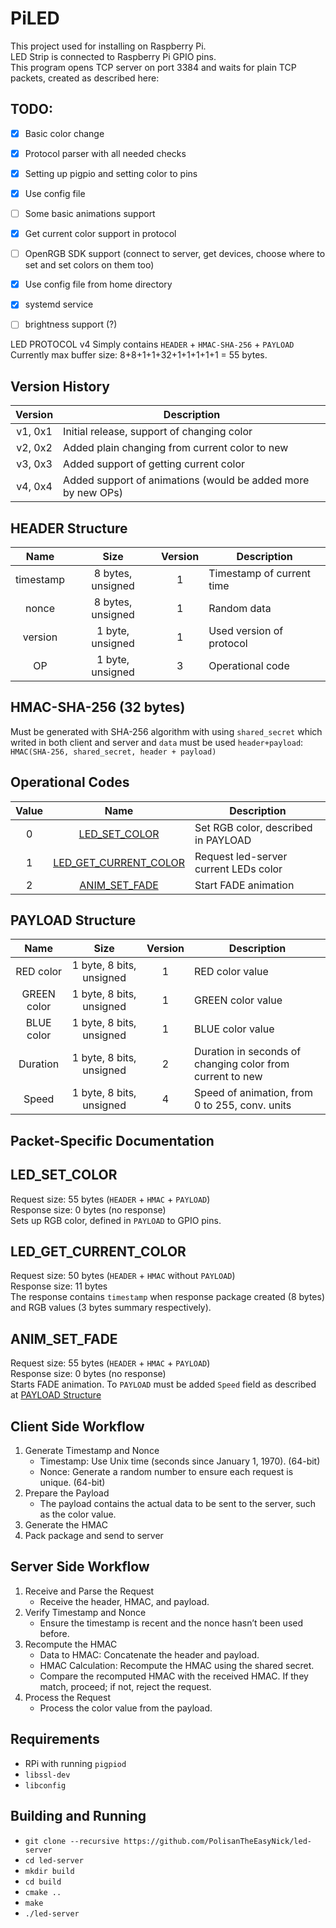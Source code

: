 # PiLED

This project used for installing on Raspberry Pi.  
LED Strip is connected to Raspberry Pi GPIO pins.  
This program opens TCP server on port 3384 and waits for plain TCP packets, created as described here:

## TODO:
- [x] Basic color change
- [x] Protocol parser with all needed checks
- [x] Setting up pigpio and setting color to pins
- [x] Use config file
- [ ] Some basic animations support  
- [x] Get current color support in protocol
- [ ] OpenRGB SDK support (connect to server, get devices, choose where to set and set colors on them too)
- [x] Use config file from home directory
- [x] systemd service
- [ ] brightness support (?)



LED PROTOCOL v4
Simply contains `HEADER` + `HMAC-SHA-256` + `PAYLOAD`  
Currently max buffer size: 8+8+1+1+32+1+1+1+1+1 = 55 bytes.

## Version History
| Version | Description                                                  |
| :-----: | ------------------------------------------------------------ |
| v1, 0x1 | Initial release, support of changing color                   |
| v2, 0x2 | Added plain changing from current color to new               |
| v3, 0x3 | Added support of getting current color                       |
| v4, 0x4 | Added support of animations (would be added more by new OPs) |



## HEADER Structure
| Name      | Size              | Version | Description              |
| :-------: | :---------------: | :-----: | ------------------------ |
| timestamp | 8 bytes, unsigned |    1    |Timestamp of current time |
| nonce     | 8 bytes, unsigned |    1    |Random data               |
| version   | 1 byte, unsigned  |    1    |Used version of protocol  |
| OP        | 1 byte, unsigned  |    3    |Operational code          |


## HMAC-SHA-256 (32 bytes)
Must be generated with SHA-256 algorithm with using `shared_secret` which writed in both client and server and `data` must be used `header+payload`:
`HMAC(SHA-256, shared_secret, header + payload)`

## Operational Codes
| Value | Name                                            | Description                           |
| :---: | :---------------------------------------------: | ------------------------------------- |
| 0     | [LED_SET_COLOR](#led_set_color)                 | Set RGB color, described in PAYLOAD   |
| 1     | [LED_GET_CURRENT_COLOR](#led_get_current_color) | Request led-server current LEDs color |
| 2     | [ANIM_SET_FADE](#anim_set_fade)                 | Start FADE animation                  |


## PAYLOAD Structure
| Name        | Size                      | Version | Description                                               |
| :---------: | :-----------------------: | :-----: |---------------------------------------------------------- |
| RED color   | 1 byte, 8 bits, unsigned  |    1    | RED color value                                           |
| GREEN color | 1 byte, 8 bits, unsigned  |    1    | GREEN color value                                         |
| BLUE color  | 1 byte, 8 bits, unsigned  |    1    | BLUE color value                                          |
| Duration    | 1 byte, 8 bits, unsigned  |    2    | Duration in seconds of changing color from current to new |
| Speed       | 1 byte, 8 bits, unsigned  |    4    | Speed of animation, from 0 to 255, conv. units            |

## Packet-Specific Documentation

## LED_SET_COLOR
Request size: 55 bytes (`HEADER` + `HMAC` + `PAYLOAD`)  
Response size: 0 bytes (no response)  
Sets up RGB color, defined in `PAYLOAD` to GPIO pins.

## LED_GET_CURRENT_COLOR
Request size: 50 bytes (`HEADER` + `HMAC` without `PAYLOAD`)  
Response size: 11 bytes  
The response contains `timestamp` when response package created (8 bytes) and RGB values (3 bytes summary respectively).  

## ANIM_SET_FADE
Request size: 55 bytes (`HEADER` + `HMAC` + `PAYLOAD`)  
Response size: 0 bytes (no response)  
Starts FADE animation. To `PAYLOAD` must be added `Speed` field as described at [PAYLOAD Structure](#payload-structure)


## Client Side Workflow
1. Generate Timestamp and Nonce  
    * Timestamp: Use Unix time (seconds since January 1, 1970). (64-bit)  
    * Nonce: Generate a random number to ensure each request is unique. (64-bit)
2. Prepare the Payload
    * The payload contains the actual data to be sent to the server, such as the color value.
3. Generate the HMAC
4. Pack package and send to server

## Server Side Workflow
1. Receive and Parse the Request
   * Receive the header, HMAC, and payload.
2. Verify Timestamp and Nonce
   * Ensure the timestamp is recent and the nonce hasn’t been used before.
3. Recompute the HMAC
   * Data to HMAC: Concatenate the header and payload.
   * HMAC Calculation: Recompute the HMAC using the shared secret.
   * Compare the recomputed HMAC with the received HMAC. If they match, proceed; if not, reject the request.
4. Process the Request
   * Process the color value from the payload.

## Requirements
* RPi with running `pigpiod`
* `libssl-dev`
* `libconfig`
  
## Building and Running
* `git clone --recursive https://github.com/PolisanTheEasyNick/led-server`
* `cd led-server`
* `mkdir build`
* `cd build`
* `cmake ..`
* `make`
* `./led-server`
